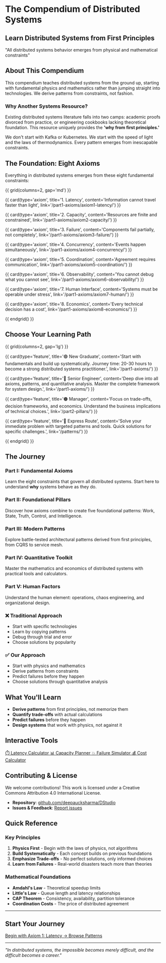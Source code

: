 # The Compendium of Distributed Systems

<div class="hero-section">
  <h2>Learn Distributed Systems from First Principles</h2>
  <p class="hero-quote">"All distributed systems behavior emerges from physical and mathematical constraints"</p>
</div>

## About This Compendium

This compendium teaches distributed systems from the ground up, starting with fundamental physics and mathematics rather than jumping straight into technologies. We derive patterns from constraints, not fashion.

### Why Another Systems Resource?

Existing distributed systems literature falls into two camps: academic proofs divorced from practice, or engineering cookbooks lacking theoretical foundation. This resource uniquely provides the **'why from first principles.'**

We don't start with Kafka or Kubernetes. We start with the speed of light and the laws of thermodynamics. Every pattern emerges from inescapable constraints.

## The Foundation: Eight Axioms

Everything in distributed systems emerges from these eight fundamental constraints:

{{ grid(columns=2, gap='md') }}

{{ card(type='axiom', title='1. Latency', content='Information cannot travel faster than light', link='/part1-axioms/axiom1-latency/') }}

{{ card(type='axiom', title='2. Capacity', content='Resources are finite and constrained', link='/part1-axioms/axiom2-capacity/') }}

{{ card(type='axiom', title='3. Failure', content='Components fail partially, not completely', link='/part1-axioms/axiom3-failure/') }}

{{ card(type='axiom', title='4. Concurrency', content='Events happen simultaneously', link='/part1-axioms/axiom4-concurrency/') }}

{{ card(type='axiom', title='5. Coordination', content='Agreement requires communication', link='/part1-axioms/axiom5-coordination/') }}

{{ card(type='axiom', title='6. Observability', content='You cannot debug what you cannot see', link='/part1-axioms/axiom6-observability/') }}

{{ card(type='axiom', title='7. Human Interface', content='Systems must be operable under stress', link='/part1-axioms/axiom7-human/') }}

{{ card(type='axiom', title='8. Economics', content='Every technical decision has a cost', link='/part1-axioms/axiom8-economics/') }}

{{ endgrid() }}

## Choose Your Learning Path

<div class="learning-paths">

{{ grid(columns=2, gap='lg') }}

{{ card(type='feature', title='🟢 New Graduate', content='Start with fundamentals and build up systematically. Journey time: 20-30 hours to become a strong distributed systems practitioner.', link='/part1-axioms/') }}

{{ card(type='feature', title='🔵 Senior Engineer', content='Deep dive into all axioms, patterns, and quantitative analysis. Master the complete framework for system design.', link='/part1-axioms/') }}

{{ card(type='feature', title='🟠 Manager', content='Focus on trade-offs, decision frameworks, and economics. Understand the business implications of technical choices.', link='/part2-pillars/') }}

{{ card(type='feature', title='🔴 Express Route', content='Solve your immediate problem with targeted patterns and tools. Quick solutions for specific challenges.', link='/patterns/') }}

{{ endgrid() }}

</div>

## The Journey

<div class="journey-overview">

### Part I: Fundamental Axioms
Learn the eight constraints that govern all distributed systems. Start here to understand **why** systems behave as they do.

### Part II: Foundational Pillars  
Discover how axioms combine to create five foundational patterns: Work, State, Truth, Control, and Intelligence.

### Part III: Modern Patterns
Explore battle-tested architectural patterns derived from first principles, from CQRS to service mesh.

### Part IV: Quantitative Toolkit
Master the mathematics and economics of distributed systems with practical tools and calculators.

### Part V: Human Factors
Understand the human element: operations, chaos engineering, and organizational design.

</div>

<div class="traditional-vs-ours">
  <div class="traditional-approach">
    <h3>❌ Traditional Approach</h3>
    <ul>
      <li>Start with specific technologies</li>
      <li>Learn by copying patterns</li>
      <li>Debug through trial and error</li>
      <li>Choose solutions by popularity</li>
    </ul>
  </div>
  
  <div class="our-approach">
    <h3>✅ Our Approach</h3>
    <ul>
      <li>Start with physics and mathematics</li>
      <li>Derive patterns from constraints</li>
      <li>Predict failures before they happen</li>
      <li>Choose solutions through quantitative analysis</li>
    </ul>
  </div>
</div>

## What You'll Learn

- **Derive patterns** from first principles, not memorize them
- **Quantify trade-offs** with actual calculations  
- **Predict failures** before they happen
- **Design systems** that work with physics, not against it

## Interactive Tools

<div class="tools-preview">
  <a href="/tools/" class="tool-card">
    <span class="tool-icon">⏱️</span>
    <span class="tool-name">Latency Calculator</span>
  </a>
  
  <a href="/tools/" class="tool-card">
    <span class="tool-icon">📊</span>
    <span class="tool-name">Capacity Planner</span>
  </a>
  
  <a href="/tools/" class="tool-card">
    <span class="tool-icon">💥</span>
    <span class="tool-name">Failure Simulator</span>
  </a>
  
  <a href="/tools/" class="tool-card">
    <span class="tool-icon">💰</span>
    <span class="tool-name">Cost Calculator</span>
  </a>
</div>

## Contributing & License

We welcome contributions! This work is licensed under a Creative Commons Attribution 4.0 International License.

- **Repository**: [github.com/deepaucksharma/DStudio](https://github.com/deepaucksharma/DStudio)
- **Issues & Feedback**: [Report issues](https://github.com/deepaucksharma/DStudio/issues)

## Quick Reference

### Key Principles
1. **Physics First** - Begin with the laws of physics, not algorithms
2. **Build Systematically** - Each concept builds on previous foundations  
3. **Emphasize Trade-offs** - No perfect solutions, only informed choices
4. **Learn from Failures** - Real-world disasters teach more than theories

### Mathematical Foundations
- **Amdahl's Law** - Theoretical speedup limits
- **Little's Law** - Queue length and latency relationships
- **CAP Theorem** - Consistency, availability, partition tolerance
- **Coordination Costs** - The price of distributed agreement

---

## Start Your Journey

<div class="cta-section">
  <a href="/part1-axioms/" class="cta-button primary">
    Begin with Axiom 1: Latency →
  </a>
  
  <a href="/patterns/" class="cta-button secondary">
    Browse Patterns
  </a>
</div>

---

*"In distributed systems, the impossible becomes merely difficult, and the difficult becomes a career."*